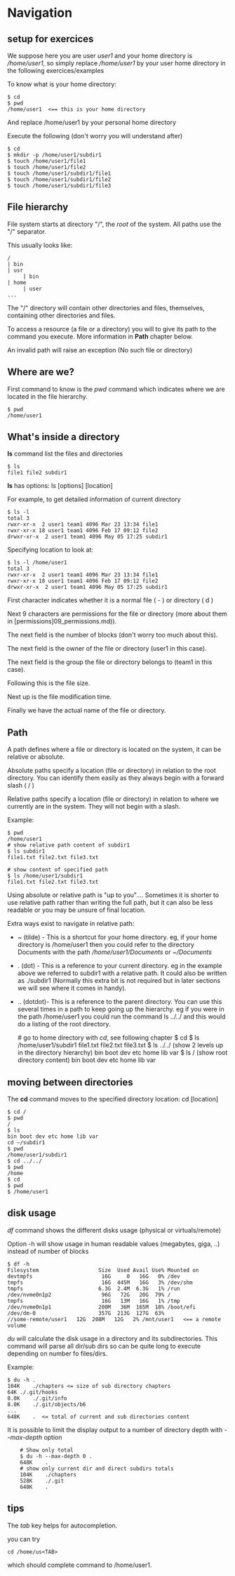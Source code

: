 # Navigation

## setup for exercices

We suppose here you are user *user1* and your home directory is */home/user1*, so simply replace */home/user1* by your user home directory in the following exercices/examples

To know what is your home directory:

    $ cd
    $ pwd
    /home/user1  <== this is your home directory

And replace /home/user1 by your personal home directory

Execute the following (don't worry you will understand after)

    $ cd
    $ mkdir -p /home/user1/subdir1
    $ touch /home/user1/file1
    $ touch /home/user1/file2
    $ touch /home/user1/subdir1/file1
    $ touch /home/user1/subdir1/file2
    $ touch /home/user1/subdir1/file3

## File hierarchy

File system starts at directory "/", the *root* of the system.
All paths use the "/" separator.

This usually looks like:

```
/
| bin
| usr
     | bin
| home
     | user
...
```

The "/" directory will contain other directories and files, themselves,
containing other directories and files.

To access a resource (a file or a directory) you will to give its path to the command
you execute. More information in **Path** chapter below.

An invalid path will raise an exception (No such file or directory)

## Where are we?

First command to know is the *pwd* command which indicates where we are
located in the file hierarchy.

    $ pwd
    /home/user1

## What's inside a directory

**ls** command list the files and directories

    $ ls
    file1 file2 subdir1

**ls** has options: ls [options] [location]

For example, to get detailed information of current directory

    $ ls -l
    total 3
    rwxr-xr-x  2 user1 team1 4096 Mar 23 13:34 file1
    rwxr-xr-x 18 user1 team1 4096 Feb 17 09:12 file2
    drwxr-xr-x  2 user1 team1 4096 May 05 17:25 subdir1

Specifying location to look at:

    $ ls -l /home/user1
    total 3
    rwxr-xr-x  2 user1 team1 4096 Mar 23 13:34 file1
    rwxr-xr-x 18 user1 team1 4096 Feb 17 09:12 file2
    drwxr-xr-x  2 user1 team1 4096 May 05 17:25 subdir1

First character indicates whether it is a normal file ( - ) or
directory ( d )

Next 9 characters are permissions for the file or directory
(more about them in [permissions]09_permissions.md)).

The next field is the number of blocks (don't worry too much about this).

The next field is the owner of the file or directory (user1 in this case).

The next field is the group the file or directory belongs to (team1 in this case).

Following this is the file size.

Next up is the file modification time.

Finally we have the actual name of the file or directory.

## Path

A path defines where a file or directory is located on the system,
it can be relative or absolute.

Absolute paths specify a location (file or directory) in relation to the root directory. You can identify them easily as they always begin with a forward slash ( / )

Relative paths specify a location (file or directory) in relation to where we currently are in the system. They will not begin with a slash.

Example:

    $ pwd
    /home/user1
    # show relative path content of subdir1
    $ ls subdir1
    file1.txt file2.txt file3.txt

    # show content of specified path
    $ ls /home/user1/subdir1
    file1.txt file2.txt file3.txt

Using absolute or relative path is "up to you"....
Sometimes it is shorter to use relative path rather than writing the full path,
but it can also be less readable or you may be unsure of final location.

Extra ways exist to navigate in relative path:

* ~ (tilde) - This is a shortcut for your home directory. eg, if your home directory is /home/user1 then you could refer to the directory Documents with the path */home/user1/Documents* or *~/Documents*
* . (dot) - This is a reference to your current directory. eg in the example above we referred to subdir1 with a relative path. It could also be written as ./subdir1 (Normally this extra bit is not required but in later sections we will see where it comes in handy).
* .. (dotdot)- This is a reference to the parent directory. You can use this several times in a path to keep going up the hierarchy. eg if you were in the path /home/user1 you could run the command ls ../../ and this would do a listing of the root directory.

    # go to home directory with *cd*, see following chapter
    $ cd
    $ ls /home/user1/subdir1
    file1.txt file2.txt file3.txt
    $ ls ../../  (show 2 levels up in the directory hierarchy)
    bin boot dev etc home lib var
    $ ls /  (show root directory content)
    bin boot dev etc home lib var

## moving between directories

The **cd** command moves to the specified directory location:  cd [location]

    $ cd /
    $ pwd
    /
    $ ls
    bin boot dev etc home lib var
    cd ~/subdir1
    $ pwd
    /home/user1/subdir1
    $ cd ../../
    $ pwd
    /home
    $ cd
    $ pwd
    $ /home/user1

## disk usage

*df* command shows the different disks usage (physical or virtuals/remote)

Option -h will show usage in human readable values (megabytes, giga, ..)
instead of number of blocks

    $ df -h
    Filesystem                   Size  Used Avail Use% Mounted on
    devtmpfs                      16G     0   16G   0% /dev
    tmpfs                         16G  445M   16G   3% /dev/shm
    tmpfs                        6.3G  2.4M  6.3G   1% /run
    /dev/nvme0n1p2                96G   72G   20G  79% /
    tmpfs                         16G   13M   16G   1% /tmp
    /dev/nvme0n1p1               200M   36M  165M  18% /boot/efi
    /dev/dm-0                    357G  213G  127G  63%
    //some-remote/user1   12G  208M   12G   2% /mnt/user1   <== a remote volume

*du* will calculate the disk usage in a directory and its subdirectories.
This command will parse all dir/sub dirs so can be quite long to execute
depending on number fo files/dirs.

Example:

    $ du -h .
    104K    ./chapters <= size of sub directory chapters
    64K	./.git/hooks
    8.0K	./.git/info
    8.0K	./.git/objects/b6
    ...
    648K	.  <= total of current and sub directories content

It is possible to limit the display output to a number of directory depth with *--max-depth* option

        # Show only total
        $ du -h --max-depth 0 .
        648K	.
        # show only current dir and direct subdirs totals
        104K	./chapters
        528K	./.git
        648K	.

## tips

The *tab* key helps for autocompletion.

you can try

    cd /home/us<TAB>

which should complete command to /home/user1.
